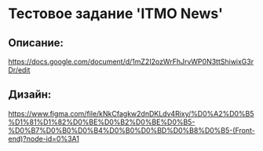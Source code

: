 # Тестовое задание 'ITMO News'
## Описание:
https://docs.google.com/document/d/1mZ2I2ozWrFhJrvWP0N3ttShiwixG3rDr/edit
## Дизайн:
https://www.figma.com/file/kNkCfagkw2dnDKLdv4Rixy/%D0%A2%D0%B5%D1%81%D1%82%D0%BE%D0%B2%D0%BE%D0%B5-%D0%B7%D0%B0%D0%B4%D0%B0%D0%BD%D0%B8%D0%B5-(Front-end)?node-id=0%3A1
